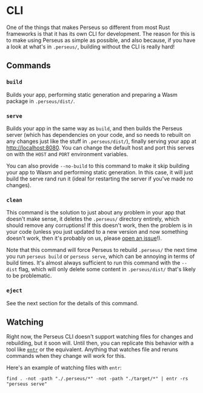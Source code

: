 # CLI

One of the things that makes Perseus so different from most Rust frameworks is that it has its own CLI for development. The reason for this is to make using Perseus as simple as possible, and also because, if you have a look at what's in `.perseus/`, building without the CLI is really hard!

## Commands

### `build`

Builds your app, performing static generation and preparing a Wasm package in `.perseus/dist/`.

### `serve`

Builds your app in the same way as `build`, and then builds the Perseus server (which has dependencies on your code, and so needs to rebuilt on any changes just like the stuff in `.perseus/dist/`), finally serving your app at <http://localhost:8080>. You can change the default host and port this serves on with the `HOST` and `PORT` environment variables.

You can also provide `--no-build` to this command to make it skip building your app to Wasm and performing static generation. In this case, it will just build the serve rand run it (ideal for restarting the server if you've made no changes).

### `clean`

This command is the solution to just about any problem in your app that doesn't make sense, it deletes the `.perseus/` directory entirely, which should remove any corruptions! If this doesn't work, then the problem is in your code (unless you just updated to a new version and now something doesn't work, then it's probably on us, please [open an issue](https://github.com/arctic-hen7/perseus)!).

Note that this command will force Perseus to rebuild `.perseus/` the next time you run `perseus build` or `perseus serve`, which can be annoying in terms of build times. It's almost always sufficient to run this command with the `--dist` flag, which will only delete some content in `.perseus/dist/` that's likely to be problematic.

### `eject`

See the next section for the details of this command.

## Watching

Right now, the Perseus CLI doesn't support watching files for changes and rebuilding, but it soon will. Until then, you can replicate this behavior with a tool like [`entr`](https://github.com/eradman/entr) or the equivalent. Anything that watches file and reruns commands when they change will work for this.

Here's an example of watching files with `entr`:

```
find . -not -path "./.perseus/*" -not -path "./target/*" | entr -rs "perseus serve"
```
